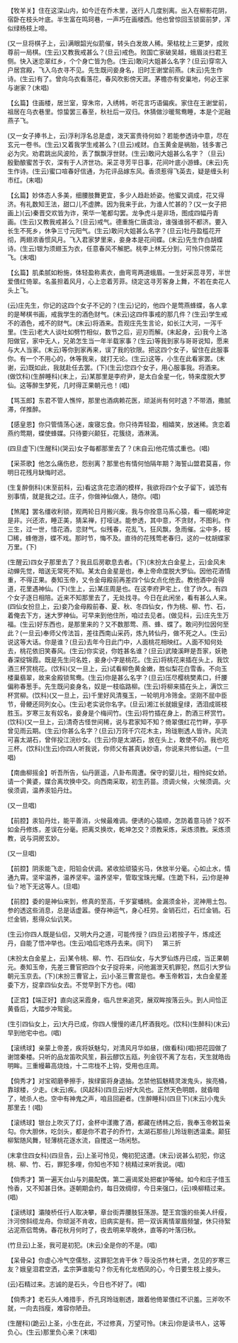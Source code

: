 <!-- { "loadSidebar": true } -->
【牧羊关】住在这深山内，如今迁在乔木里，送行人几度别离。出入在柳影花阴，宿卧在枝头叶底。半生富在鸣珂巷，一声巧在画楼西。他也曾惊回玉锁窗前梦，浑似绿杨枝上啼。

(又一旦将棋子上，云)满眼韶光似箭催，转头白发故人稀。荣枯枕上三更梦，成败尊前一局棋。(生云)又教我戒甚么？(旦云)戒色。败国亡家破吴越，蛾眉淡扫君王侧。快入迷恋翠红乡，个个身亡皆为色。(生云)敢问大姐甚么名字？(旦云)穿帘入户居宫殿，飞入乌衣寻不见。先生既问妾身名，旧时王谢堂前燕。(末云)先生作诗。(生云)有了。曾向乌衣看落花，春风吹影傍天涯。茅檐亦有安巢地，何必王家与谢家？(末唱)

【幺篇】住画楼，居兰室，穿朱帘，入绣帏，听花言巧语偏疾。家住在王谢堂前，祖居在乌衣巷里。惊蛰罢三春至，秋社后一双归。休猜做沙暖鸳鸯睡，本是个泥融燕子飞。

(又一女子捧书上，云)浮利浮名总是虚，泼天富贵待何如？若能参透诗中意，尽在玄元一卷书。(生云)又着我学生戒甚么？(旦云)戒财。白玉黄金是祸胎，钱多害己必为灾。劝君跳出风波险，丢了飘飘浮世财。(生云)敢问大姐甚么名字？（旦云)殷勤酿蜜苦于农，深有于人济世功。采芷寻芳平日事，花间叶底小游蜂。(末云)先生作诗。(生云)蜜口喧春好信通，为花评品嫁东风。香须惹得飞英去，疑是缠头利市红。(末唱)

【幺篇】妙体态人多美，细腰肢舞更宜，多少人趋赴娇姿。他蜜又调成，花又得济。有礼数知王法，甜口儿不虚脾。因为我来于此，为谁人忙甚的？(又一女子把画上)(云)秦晋交欢皆为诈，荣华一笔都勾罢。龙争虎斗是非场，图成四幅丹青画。(生云)又教我戒甚么？(旦云)戒气。德重施仁唐虞治，谁强谁弱不都济。要入长生不死乡，休争三寸元阳气。(生云)敢问大姐甚么名字？(旦云)牡丹盈槛花开彻，两翅浓香惯风月。飞入君家梦里来，妾身本是花间蝶。(末云)先生作白胡蝶诗。(生云)银为须翅玉为衣，任意春风不解肥。桃李上林无分到，可怜只傍菜花飞。(末唱)

【幺篇】肌柔腻如粉施，体轻盈称素衣，曲弯弯两道蛾眉。一生好采蕊寻芳，半世爱偎红倚翠。名虽担着风月，心上恋着芳菲。绕定这寻芳客身上舞，不若在卖花人头上飞。

(云)庄先生，你记的这四个女子不记的？(生云)记的，他四个是莺燕蜂蝶，各人拿的是琴棋书画，戒我学生的酒色财气。(末云)这四件事戒的那几件？(生云)学生戒不的酒色，戒不的财气。(末云)将酒来。吾观庄先生言论，如长江大河，一泻千里。(生云)老大人谈吐如劈竹相似，数节之后，迎刃而解。(末起身，云)我今上洛阳做官，家中无人，兄弟怎生当一年半载家事？(生云)等我到家与哥哥说知，愿来与大人当家。(末云)等你到家再来，误了我的钦限。把这四个女子，留住在此服事你。有一个不用心的，休等我来，就打无论。(生云)这等，小生在此看家罢。(末谢，云)既如此，我就赴任去罢。(下)(生云)您四个女子，用心服事我。将酒来。(做饮科)(生醉睡科)(末上，云)某那里是李府尹，是太白金星一化，特来度脱大罗仙。这等醉生梦死，几时得正果朝元也！(唱)

【骂玉郎】东君不管人憔悴，那里也酒病赖花医，顽涎尚有何时退？不带酒，撒腻滞，佯推醉。

【感皇恩】你只管情荡心迷，废寝忘食。你只待弄轻盈，相嬉笑，放迷稀。贪恋着燕约莺期，蝶使蜂媒。只待要兴颠狂，花簇绕，酒淋漓。

(四旦虚下)(生醒科)(哭云)女子每都那里去了？(末自云)他花情忒重也。(唱)

【采茶歌】他怎么痛伤悲，怨别离？那里也有情何怕隔年期？海誓山盟君莫喜，你明日花残月缺悔时迟。

(生复醉倒科)(末至前科，云)看这贪花恋酒的模样，我欲将四个女子留下，诚恐有别事情，就是我之过。庄子，你做神仙做人，随你。(唱)

【煞尾】罢名缰收利锁，观两轮日月搬兴废。我与你拴意马系心猿，看一榻乾坤定是非。兴还浓，睡正美，猜呆禅，打哑谜。能参透，其中意，不贪财，不图利。作三生，过一世，惜花酒，恋财气。似残春，花乱飞，狂风飘，急雨催。尘中多，枝□稀，蜂倦游，蝶不戏。那时节，悔不及。直待的花残莺老春归，这的一枕胡蝶家万里。(下)

(生醒云)四女子那里去了？我且后房歇息去者。(下)(末扮太白金星上，云)金风未动蝉先觉，暗送无常死不知。某太白金星是也，奉上帝命度脱大罗仙。因他花酒情重，不得正果。奏知玉帝，又令金母殿前再差四个仙女点化他去。教他酒中会得道，花里遇神仙。(下)(生上，云)某庄周是也。在这李府尹宅上，住了许久。有四个女子逐日相陪。近来不知那里去了，无处找寻。今日在此闲坐，看有甚么人来。(四仙女扮旦上，云)妾乃金母殿前春、夏、秋、冬四仙女，作为桃、柳、竹、石，着俺去下方，迷大罗神仙。可早来到他住所，咱过去见者。(做见科，云)庄先生万福。(生云)好东西也，是那里来的？又不数那莺、燕、蜂、蝶了。敢问列位因何至此？(一旦云)奉师父传法旨，差往西南山采药，炼九转仙丹，做不死之人。(生云)说这等大话。你是谁？(旦云)去年今日此门中，人面桃花相映红。人面不知何处去，桃花依旧笑春风。(生云)你实说，你姓甚名谁？(旦云)武陵溪畔是吾家，妖艳春深绽锦霞。既是先生问名姓，妾身小字是桃花。(生云)将桃花来插在头上，我饮酒三杯赏桃花。(饮科)(又一旦上，云)试看柳色黄金嫩，胜似梨花白雪香。不向玉楼巢翡翠，故来金殿锁鸳鸯。(生云)你是甚么名字？(旦云)压尽樱桃樊素口，纤腰偏称春葱手。先生既问妾身名，奴是一枝临路柳。(生云)将柳来插在头上，满饮三杯赏柳。(饮科)(又一旦上，云)千里好风清戛玉，一轮明月冷筛金。坚刚不屈中臣节，骨鲠还同列女心。(生云)老实说你名字。(旦云)湘江长就娥皇绿，洒泪成斑枝胜玉。岁寒三友有奴名，妾身是个梅间竹。(生云)将竹插在身上，酌酒三杯赏竹。(饮科)(又一旦上，云)清奇古怪世间稀，说与君家知不知？倚翠偎红花竹畔，亭亭曾见雨云期。(生云)你甚么名字？(旦云)万窍千穴花木主，玲珑剔透人皆许。风流可喜太湖石，曾伴投江浣纱女。(生云)你是太湖石，放在头上，敢使不的。我也吃三杯。(饮科)(生云)你四人听我说，你师父有甚真诀妙语，你说来共修仙道。(一旦唱)

【南曲柳摇金】听吾所告，仙丹匪遥，八卦布周遭。保守的婴儿壮，相怜姹女娇。请一个黄婆，媒合离坎换中交。向西南采取，初生药苗。须调火候，火候须调。火侯须调，温养汞铅丹灶。

(又一旦唱)

【前腔】汞铅丹灶，能平善消，火候最难调。便诱的心猿顺，怎防着意马骄？奴不如金丹修炼，差误在分毫。把离爻换坎，乾坤怎交？须教采炼，采炼须教。采炼须教，说与洞房玄妙。

(又一旦唱)

【前腔】阴汞能飞走，阳铅会伏调。紧收拾顽猿劣马，休放半分毫。心如止水，情通九霄。坚牢温养，温养坚牢。温养坚牢，管取宝珠光耀。(生跪下科，云)你是神仙？地下无这等人。(旦唱)

【前腔】委的是神仙来到，修真的至高，千岁宴蟠桃。金漏须金补，泥神用土包。参的透这些消息，总是话虚嚣。便存神运气，身心枉劳。金销石烂，石烂金销。石烂金销，惹得众仙讥笑。

(生云)你四人既是仙侣，又明大丹之道，可能传授？(四旦云)若按子午，炼成还丹，自能了悟冲举也。(生云)咱后宅炼丹去来。(同下)
　
第三折

(末扮太白金星上，云)某令桃、柳、竹、石四仙女，与大罗仙炼丹已成，当正果朝元。奏知玉帝，先差三曹官把四个女子捉将来，问他漏泄天机罪犯，然后引大罗仙朝元玉京去。(下)(末扮三曹官上，云)小圣三曹宫是也。奉玉帝敕旨，太白金星差委下方，捉拿四仙女去。不觉早到下方也。(唱)

【正宫】【端正好】直向这采霞身，临凡世来追究，展双眸按落云头。到人间恰正黄昏后，大踏步冲鸳瓮。

(生引四仙女上，云)大丹已成，你四人慢慢的递几杯酒我吃。(饮科)(生醉科)(末云)早到他宅中也。(唱)

【滚绣球】亲蒙上帝差，疾将妖魅勾，对清风月华如昼，(做看科)(唱)把花园做了谢馆秦楼。只听的品龙笛吹风笙，斟云醪饮五瓯，列金钗不离了左右，天生就皓齿明眸。三重幔幕高烧烛，十二帘栊不上钩，受用也庄周。

【倘秀才】对宝砌磨拳擦手，挨绿窗将身退抽。怎禁他狐魅精灵泼鬼头，挨亮桶，靠球楼，少走。(末云)疾。(风起科)(四旦云)好大风也。正然天色明朗，就昏暗了，唬杀人也。空中有神鬼之声，咱且回避者。(生醉睡科)(四旦下)(末云)小鬼头那里去！(唱)

【滚绣球】银台上吹灭了灯，金杯中漾撒了酒，都藏在绣帏之后，我奉玉帝敕旨亲勾。你大胆休，吃剑头，都是你不君子的乔竹，太湖石那些儿玲珑剔透温柔。颠狂柳絮随风舞，轻薄桃花逐水流，自搅这一场闲愁。

(末拿住四女科)(四旦告，云)上圣可怜见，俺初犯这遭。(末云)说甚么初犯，你这桃、柳、竹、石，罪犯多哩，你知也不知？桃精过来听我说。(唱)

【倘秀才】第一遍天台山与刘晨配偶，第二遍谒浆处把崔护等候。如今和庄子惜玉怜香，又不知甚日休。逐朝期会约，每日效绸缪，今日来强口，(云)唤柳精过来。(唱)

【滚绣球】灞陵桥任行人取决攀，章台街弄腰肢狂荡游。楚王宫饿的些美人纤瘦，汴河傍斜缆龙舟。你顽涎不肯收，旧病实是有。把一双诉离情翠眉频皱，休只待絮沾泥燕侣莺俦。春花秋月何时了，夜去明来早晚休，直等的叶落归秋。

(竹旦云)上圣，我可是初犯。(末云)全是你的不是。(唱)

【呆骨朵】你虚心冷气空儒愁，这罪犯怎肯干休？辱没杀竹林七贤，怎见的岁寒三友？娥皇泪君空洒，孟宗笋谁能勾？你无有化龙栖凤的心，今日要生枝上接头。

(云)石精过来。志诚的是石头，今日也不好了。(唱)

【倘秀才】老石头人难措手，乔孔窍玲珑剔透，跟着他倚翠偎红不识羞。三斧吹不就，一向去挡瘦，难容你陋丑。

(生醒科)(跪云)上圣，小生在此，不过修真，万望可怜。(末云)你是读书人，这等负心。(生云)那里负心来？(末唱)

